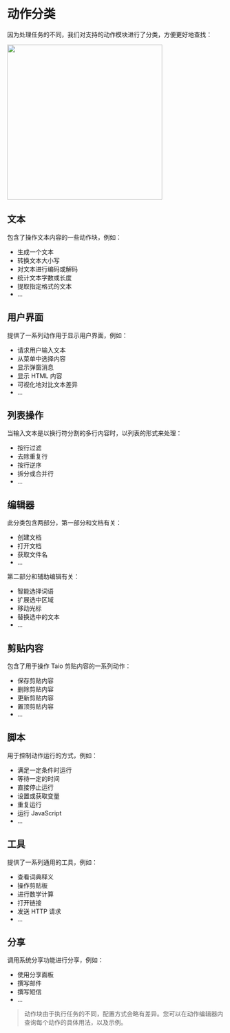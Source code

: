 # 动作分类

因为处理任务的不同，我们对支持的动作模块进行了分类，方便更好地查找：

<img src="../cn/quick-start/assets/IMG_15.png" width="360" />

## 文本

包含了操作文本内容的一些动作块，例如：

- 生成一个文本
- 转换文本大小写
- 对文本进行编码或解码
- 统计文本字数或长度
- 提取指定格式的文本
- ...

## 用户界面

提供了一系列动作用于显示用户界面，例如：

- 请求用户输入文本
- 从菜单中选择内容
- 显示弹窗消息
- 显示 HTML 内容
- 可视化地对比文本差异
- ...

## 列表操作

当输入文本是以换行符分割的多行内容时，以列表的形式来处理：

- 按行过滤
- 去除重复行
- 按行逆序
- 拆分或合并行
- ...

## 编辑器

此分类包含两部分，第一部分和文档有关：

- 创建文档
- 打开文档
- 获取文件名
- ...

第二部分和辅助编辑有关：

- 智能选择词语
- 扩展选中区域
- 移动光标
- 替换选中的文本
- ...

## 剪贴内容

包含了用于操作 Taio 剪贴内容的一系列动作：

- 保存剪贴内容
- 删除剪贴内容
- 更新剪贴内容
- 置顶剪贴内容
- ...

## 脚本

用于控制动作运行的方式，例如：

- 满足一定条件时运行
- 等待一定的时间
- 直接停止运行
- 设置或获取变量
- 重复运行
- 运行 JavaScript
- ...

## 工具

提供了一系列通用的工具，例如：

- 查看词典释义
- 操作剪贴板
- 进行数学计算
- 打开链接
- 发送 HTTP 请求
- ...

## 分享

调用系统分享功能进行分享，例如：

- 使用分享面板
- 撰写邮件
- 撰写短信
- ...

> 动作块由于执行任务的不同，配置方式会略有差异。您可以在动作编辑器内查询每个动作的具体用法，以及示例。